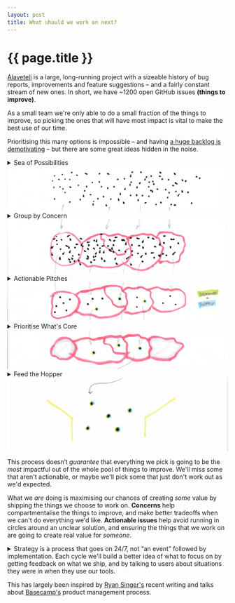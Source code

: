 ```yaml
---
layout: post
title: What should we work on next?
---
```


# {{ page.title }}

[Alaveteli](http://alaveteli.org/) is a large, long-running project with a sizeable history of bug reports, improvements and feature suggestions – and a fairly constant stream of new ones. In short, we have ~1200 open GitHub issues **(things to improve)**.

As a small team we're only able to do a small fraction of the things to improve, so picking the ones that will have most impact is vital to make the best use of our time.

Prioritising this many options is impossible – and having [a huge backlog is demotivating](/2018/04/24/hopper-vs-roadmap/) – but there are some great ideas hidden in the noise.

<details>
  <summary>
    Sea of Possibilities
    <img src="/images/posts/what-should-we-work-on-next/sea-of-possibilities.jpg" />
  </summary>
  <p>
    We try to <a href="https://mysociety.github.io/coding-standards.html#committing-code-and-working-with-repositories">ticket everything</a> at mySociety so that we can work asynchronously and <a href="https://en.wikipedia.org/wiki/Getting_Things_Done#Perspective">get things out of our head</a>. This makes for a <em>lot</em> of tickets.
  </p>
  <p>
    As a product manager its really difficult to see which of these are most valuable to users.
  </p>
</details>

<details>
  <summary>
    Group by Concern
    <img src="/images/posts/what-should-we-work-on-next/group-by-concern.jpg" />
  </summary>
  <p>
    <a href="/2018/06/29/analysing-900-github-issues-concern-cause/">Grouping issues by <strong>concern</strong></a> really helps to make a big initial step to reducing the cognitive burden.
  </p>
  <p>
    Grouping issues by concern lets you at least compartmentalise all this noise so that you’ve got some “shape” to the problem. Its much easier to think “How would I make our request management features better?” compared to “Which of these 1200 issues is most important?”.
  </p>
  <aside>
    <p>
      Even on an existing project, it was fairly easy to figure out our main feature areas. We've got some issues where there are overlaps, but I'm starting to think that an overlap may be a sign of confusion in the product.
    </p>
    <p>
      You can also add some extra resolution here by scoping issues by <a href="/2018/08/12/bug-improvement-enhancement/">bug, improvement or enhancement</a>.
    </p>
  </aside>
</details>

<details>
  <summary>
    Actionable Pitches
    <img src="/images/posts/what-should-we-work-on-next/actionable-pitch.jpg" />
  </summary>
  <p>
    The next step is to figure out which of these issues are ready to work on.
  </p>
  <aside>
    <p>
      This really clicked for me when I asked Ryan Singer about <a href="https://businessofsoftware.wistia.com/medias/lc2igd99yk">What makes a pitch actionable?</a> in a Business of Software hangout. Question at around 46:30.
    </p>
  </aside>
  <p>
    To do this, look for those that have a described <em>problem</em> and a proposed <em>solution</em>.
  </p>
  <p>
    Without a <a href="https://demandthinking.com/episodes/2017/7/23/episode-1-think-you-might-be-building-the-wrong-thing-youve-misinterpreted-demand">clear demand</a> then there's probably no real value in solving the problem. Issues of this nature fit in to the “Wouldn't it be nice if…” bucket. Issues titled “Redesign the X page” or “Rewrite the X” may also be a sign of supply-only thinking.
  </p>
  <p>
    Without a proposed solution we can't make a good decision on whether completing the issue is valuable. We can't guess at how much effort is involved if we don't know what we're trying to achieve – so we can't decide whether the cost is worth it – or whether we can even solve the problem in a satisfying way at all.
  </p>
  <aside>
    <p>
      There will almost certainly be issues that you <i>know</i> are important, but don't have a proposed solution. These may be frequently occurring bugs, or some form of demand that you keep hearing over and over.
      The best thing to do here is assign the issue with a time-boxed allowance for coming up with a solution. This way you can get some more information each cycle, but without running in circles with it.
      Hopefully a round or two of investigation will lead to either a workable solution, or confidence in dropping the issue altogether.
    </p>
  </aside>
</details>

<details>
  <summary>
    Prioritise What's Core
    <img src="/images/posts/what-should-we-work-on-next/whats-core.jpg" />
  </summary>
  <p>
    By this point the picture should be getting really clear; only a handful of actionable issues will exist for each feature area.
  </p>
  <p>
    It may even be obvious which to pick, but if not we can ask <strong>“What’s core?”</strong> to reduce the options further. The concern groupings we made earlier help to make this question more concrete. Some of the concerns will be the key functionality that the app was specifically made for. Others will be support features, or extras that provide some added value.
  </p>
  <p>
    We don't necessarily have to work on “core” issues all the time, but asking this helps to give an indication of whether you'll be helping 3% or 30% of users.
  </p>
</details>

<details>
  <summary>
    Feed the Hopper
    <img src="/images/posts/what-should-we-work-on-next/feed-the-hopper.jpg" />
  </summary>
  <p>
    The remaining items are important – and actionable – so can be added to <a href="/2018/04/24/hopper-vs-roadmap/">the hopper of ideas</a> that may be picked for a cycle.
  </p>
</details>

This process doesn’t _guarantee_ that everything we pick is going to be the _most_ impactful out of the whole pool of things to improve. We'll miss some that aren't actionable, or maybe we'll pick some that just don't work out as we'd expected.

What we _are_ doing is maximising our chances of creating _some_ value by shipping the things we choose to work on. **Concerns** help compartmentalise the things to improve, and make better tradeoffs when we can't do everything we'd like. **Actionable issues** help avoid running in circles around an unclear solution, and ensuring the things that we work on are going to create real value for _someone_.

<details>
  <summary>
      Strategy is a process that goes on 24/7, not “an event” followed by implementation. Each cycle we'll build a better idea of what to focus on by getting feedback on what we ship, and by talking to users about situations they were in when they use our tools.
  </summary>
  <p>
    <img src="/images/posts/what-should-we-work-on-next/clayton-christensen-strategy.jpg" />
    – <a href="https://www.youtube.com/watch?v=Ei57yFEljrI">Clayton Christensen: Management</a>
  </p>
</details>

This has largely been inspired by [Ryan Singer's](http://www.feltpresence.com/) recent writing and talks about [Basecamp's](https://basecamp.com/) product management process.
